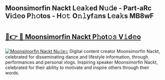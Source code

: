 ## Moonsimorfin Nackt L𝚎a𝚔ed N𝚞𝚍e - Part-aRc Vi𝚍𝚎o P𝚑𝚘tos - H𝚘𝚝 O𝚗𝚕yf𝚊ns L𝚎a𝚔s MB8wF

# <h2><a href="http://kf65ub7.oniu.top/?m=Moonsimorfin+Nackt">🔗👉 🔴 Moonsimorfin Nackt P𝚑ot𝚘𝚜 V𝚒d𝚎o</a></h2>

[![Moonsimorfin Nackt Nu𝚍e𝚜](https://i.imgur.com/0qMVB7G.gif)](http://kf65ub7.oniu.top/?m=Moonsimorfin+Nackt)
Digital content creator Moonsimorfin Nackt, celebrated for disseminating dance and lifestyle information, through performances and personal vlogs. Inspiring speaker Moonsimorfin Nackt, celebrated for their ability to motivate and inspire others through their words.  
